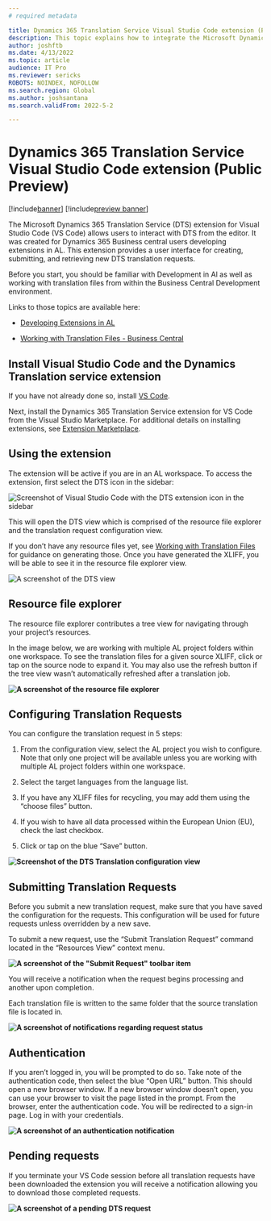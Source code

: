 ```yaml
---
# required metadata

title: Dynamics 365 Translation Service Visual Studio Code extension (Public Preview)
description: This topic explains how to integrate the Microsoft Dynamics 365 Translation Service (DTS) extension for Visual Studio Code into your Visual Studio Code workflow.
author: joshftb
ms.date: 4/13/2022
ms.topic: article
audience: IT Pro
ms.reviewer: sericks
ROBOTS: NOINDEX, NOFOLLOW
ms.search.region: Global
ms.author: joshsantana
ms.search.validFrom: 2022-5-2

---
```

# Dynamics 365 Translation Service Visual Studio Code extension (Public Preview)

[!include[banner](../includes/banner.md)]
[!include[preview banner](../includes/preview-banner.md)]

The Microsoft Dynamics 365 Translation Service (DTS) extension for Visual Studio
Code (VS Code) allows users to interact with DTS from the editor. It was created
for Dynamics 365 Business central users developing extensions in AL. This
extension provides a user interface for creating, submitting, and retrieving new
DTS translation requests.

Before you start, you should be familiar with Development in Al as well as
working with translation files from within the Business Central Development
environment.

Links to those topics are available here:
* [Developing Extensions in AL](/dynamics365/business-central/dev-itpro/developer/devenv-dev-overview)

* [Working with Translation Files - Business Central](/dynamics365/business-central/dev-itpro/developer/devenv-work-with-translation-files)



## Install Visual Studio Code and the Dynamics Translation service extension

If you have not already done so, install [VS
Code](https://code.visualstudio.com/).

Next, install the Dynamics 365 Translation Service extension for VS Code from
the Visual Studio Marketplace. For additional details on installing extensions,
see [Extension
Marketplace](https://code.visualstudio.com/docs/editor/extension-marketplace).

## Using the extension

The extension will be active if you are in an AL workspace. To access the
extension, first select the DTS icon in the sidebar:

![Screenshot of Visual Studio Code with the DTS extension icon in the sidebar](media/dtsvsc-icon.png)

This will open the DTS view which is comprised of the resource file explorer and the translation request configuration view.

If you don’t have any resource files yet, see [Working with Translation
Files](/dynamics365/business-central/dev-itpro/developer/devenv-work-with-translation-files)
for guidance on generating those. Once you have generated the XLIFF, you will be
able to see it in the resource file explorer view.

![A screenshot of the DTS view](media/dtsvsc-dtsview.png)

## Resource file explorer

The resource file explorer contributes a tree view for navigating through your
project’s resources.

In the image below, we are working with multiple AL project folders within one
workspace. To see the translation files for a given source XLIFF, click or tap
on the source node to expand it. You may also use the refresh button if the tree
view wasn’t automatically refreshed after a translation job.

**![A screenshot of the resource file explorer](media/dtsvsc-resourceexplorer.png)**

## Configuring Translation Requests

You can configure the translation request in 5 steps:

1.  From the configuration view, select the AL project you wish to configure.
    Note that only one project will be available unless you are working with
    multiple AL project folders within one workspace.

2.  Select the target languages from the language list.

3.  If you have any XLIFF files for recycling, you may add them using the
    “choose files” button.

4.  If you wish to have all data processed within the European Union (EU), check
    the last checkbox.

5.  Click or tap on the blue “Save” button.

**![Screenshot of the DTS Translation configuration view](media/dtsvsc-reqconfig.png)**

## Submitting Translation Requests

Before you submit a new translation request, make sure that you have saved the
configuration for the requests. This configuration will be used for future
requests unless overridden by a new save.

To submit a new request, use the “Submit Translation Request” command located in
the “Resources View” context menu.  


**![A screenshot of the "Submit Request" toolbar item](media/dtsvsc-submit.png)**  

You will receive a notification when the request begins processing and another
upon completion.

Each translation file is written to the same folder that the source translation
file is located in.

**![A screenshot of notifications regarding request status](media/dtsvsc-submit.png)**  


## Authentication

If you aren’t logged in, you will be prompted to do so. Take note of the
authentication code, then select the blue “Open URL” button. This should open a
new browser window. If a new browser window doesn’t open, you can use your
browser to visit the page listed in the prompt. From the browser, enter the
authentication code. You will be redirected to a sign-in page. Log in with your
credentials.

**![A screenshot of an authentication notification ](media/dtsvsc-auth.png)**

## Pending requests

If you terminate your VS Code session before all translation requests have been
downloaded the extension you will receive a notification allowing you to
download those completed requests.

**![A screenshot of a pending DTS request](media/dtsvsc-pending.png)**


